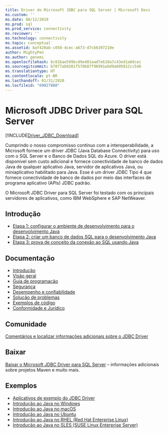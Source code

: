 ```yaml
---
title: Driver do Microsoft JDBC para SQL Server | Microsoft Docs
ms.custom: ''
ms.date: 08/12/2019
ms.prod: sql
ms.prod_service: connectivity
ms.reviewer: ''
ms.technology: connectivity
ms.topic: conceptual
ms.assetid: baf420ab-c058-4cec-a673-d7cb6397210e
author: MightyPen
ms.author: genemi
ms.openlocfilehash: bc81bae599bcd9e401aad7e610a7c43ed1a0dcec
ms.sourcegitcommit: b78f7ab9281f570b87f96991ebd9a095812cc546
ms.translationtype: HT
ms.contentlocale: pt-BR
ms.lasthandoff: 01/31/2020
ms.locfileid: "69027880"
---
```

# <a name="microsoft-jdbc-driver-for-sql-server"></a>Microsoft JDBC Driver para SQL Server

[!INCLUDE[Driver_JDBC_Download](../../includes/driver_jdbc_download.md)]

Cumprindo o nosso compromisso contínuo com a interoperabilidade, a Microsoft fornece um driver JDBC (Java Database Connectivity) para uso com o SQL Server e o Banco de Dados SQL do Azure. O driver está disponível sem custo adicional e fornece conectividade de banco de dados Java de qualquer aplicativo Java, servidor de aplicativos Java, ou miniaplicativo habilitado para Java. Esse é um driver JDBC Tipo 4 que fornece conectividade de banco de dados por meio das interfaces de programa aplicativo (APIs) JDBC padrão.

O Microsoft JDBC Driver para SQL Server foi testado com os principais servidores de aplicativos, como IBM WebSphere e SAP NetWeaver.
  
## <a name="getting-started"></a>Introdução  

* [Etapa 1: configurar o ambiente de desenvolvimento para o desenvolvimento Java](step-1-configure-development-environment-for-java-development.md)  
* [Etapa 2: criar um banco de dados SQL para o desenvolvimento Java](step-2-create-a-sql-database-for-java-development.md)  
* [Etapa 3: prova de conceito da conexão ao SQL usando Java](step-3-proof-of-concept-connecting-to-sql-using-java.md)  
  
## <a name="documentation"></a>Documentação  

* [Introdução](getting-started-with-the-jdbc-driver.md)
* [Visão geral](overview-of-the-jdbc-driver.md)  
* [Guia de programação](programming-guide-for-jdbc-sql-driver.md)
* [Segurança](securing-jdbc-driver-applications.md)  
* [Desempenho e confiabilidade](improving-performance-and-reliability-with-the-jdbc-driver.md)  
* [Solução de problemas](diagnosing-problems-with-the-jdbc-driver.md)
* [Exemplos de código](sample-jdbc-driver-applications.md)
* [Conformidade e Jurídico](compliance-and-legal-for-the-jdbc-sql-driver.md)  
  
## <a name="community"></a>Comunidade

[Comentários e localizar informações adicionais sobre o JDBC Driver](finding-additional-jdbc-driver-information.md)  
  
## <a name="download"></a>Baixar

[Baixar o Microsoft JDBC Driver para SQL Server](download-microsoft-jdbc-driver-for-sql-server.md) – informações adicionais sobre projetos Maven e muito mais.
  
## <a name="samples"></a>Exemplos  

* [Aplicativos de exemplo do JDBC Driver](sample-jdbc-driver-applications.md)  
* [Introdução ao Java no Windows](https://www.microsoft.com/sql-server/developer-get-started/java/windows/)
* [Introdução ao Java no macOS](https://www.microsoft.com/sql-server/developer-get-started/java/mac/)
* [Introdução ao Java no Ubuntu](https://www.microsoft.com/sql-server/developer-get-started/java/ubuntu/)
* [Introdução ao Java no RHEL (Red Hat Enterprise Linux)](https://www.microsoft.com/sql-server/developer-get-started/java/rhel/)
* [Introdução ao Java no SLES (SUSE Linux Enterprise Server)](https://www.microsoft.com/sql-server/developer-get-started/java/sles/)
